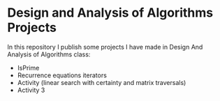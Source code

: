 # Design and Analysis of Algorithms Projects
In this repository I publish some projects I have made in Design And Analysis of Algorithms class:
* IsPrime
* Recurrence equations iterators
* Activity (linear search with certainty and matrix traversals)
* Activity 3
